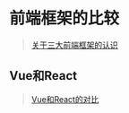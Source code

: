 <!--
 * @Description: 前端框架的比较
 * @Date: 2019-08-10 01:46:28
 * @LastEditors: phoebus
 * @LastEditTime: 2019-08-22 11:40:08
 -->
# 前端框架的比较

> [关于三大前端框架的认识](知识笔记/大前端/框架/前端框架对比/关于三大前端框架的认识.md)

## Vue和React

> [Vue和React的对比](知识笔记/大前端/框架/前端框架对比/Vue和React的对比.md)
